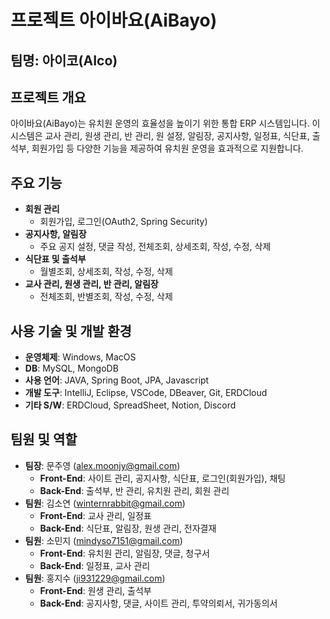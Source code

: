 # 프로젝트 아이바요(AiBayo)

## 팀명: 아이코(AIco)

## 프로젝트 개요
아이바요(AiBayo)는 유치원 운영의 효율성을 높이기 위한 통합 ERP 시스템입니다. 이 시스템은 교사 관리, 원생 관리, 반 관리, 원 설정, 알림장, 공지사항, 일정표, 식단표, 출석부, 회원가입 등 다양한 기능을 제공하여 유치원 운영을 효과적으로 지원합니다.

## 주요 기능
- **회원 관리**
  - 회원가입, 로그인(OAuth2, Spring Security)
- **공지사항, 알림장**
  - 주요 공지 설정, 댓글 작성, 전체조회, 상세조회, 작성, 수정, 삭제
- **식단표 및 출석부**
  - 월별조회, 상세조회, 작성, 수정, 삭제
- **교사 관리, 원생 관리, 반 관리, 알림장**
  - 전체조회, 반별조회, 작성, 수정, 삭제

## 사용 기술 및 개발 환경
- **운영체제**: Windows, MacOS
- **DB**: MySQL, MongoDB
- **사용 언어**: JAVA, Spring Boot, JPA, Javascript
- **개발 도구**: IntelliJ, Eclipse, VSCode, DBeaver, Git, ERDCloud
- **기타 S/W**: ERDCloud, SpreadSheet, Notion, Discord

## 팀원 및 역할
- **팀장**: 문주영 (alex.moonjy@gmail.com)
  - **Front-End**: 사이트 관리, 공지사항, 식단표, 로그인(회원가입), 채팅
  - **Back-End**: 출석부, 반 관리, 유치원 관리, 회원 관리
- **팀원**: 김소연 (winternrabbit@gmail.com)
  - **Front-End**: 교사 관리, 일정표
  - **Back-End**: 식단표, 알림장, 원생 관리, 전자결재
- **팀원**: 소민지 (mindyso7151@gmail.com)
  - **Front-End**: 유치원 관리, 알림장, 댓글, 청구서
  - **Back-End**: 일정표, 교사 관리
- **팀원**: 홍지수 (ji931229@gmail.com)
  - **Front-End**: 원생 관리, 출석부
  - **Back-End**: 공지사항, 댓글, 사이트 관리, 투약의뢰서, 귀가동의서


